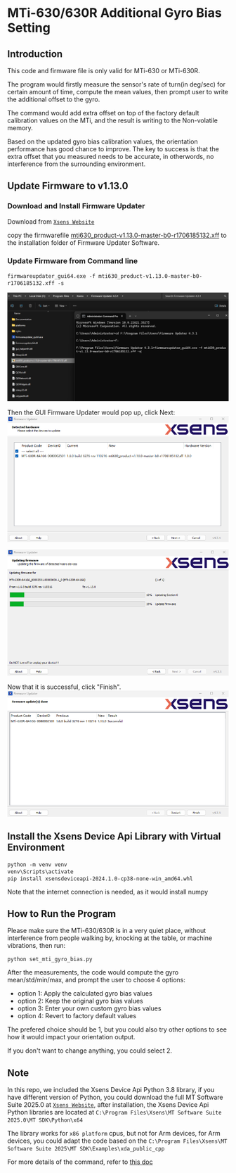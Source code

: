 
# MTi-630/630R Additional Gyro Bias Setting

## Introduction

This code and firmware file is only valid for MTi-630 or MTi-630R.

The program would firstly measure the sensor's rate of turn(in deg/sec) for certain amount of time, compute the mean values, then prompt user to write the additional offset to the gyro.

The command would add extra offset on top of the factory default calibration values on the MTi, and the result is writing to the Non-volatile memory.

Based on the updated gyro bias calibration values, the orientation performance has good chance to improve. The key to success is that the extra offset that you measured needs to be accurate, in otherwords, no interference from the surrounding environment.

## Update Firmware to v1.13.0

### Download and Install Firmware Updater
Download from [`Xsens Website`](https://www.movella.com/hubfs/FirmwareUpdater.zip)

copy the firmwarefile [mti630_product-v1.13.0-master-b0-r1706185132.xff](./firmware_file/mti630_product-v1.13.0-master-b0-r1706185132.xff) to the installation folder of Firmware Updater Software.

### Update Firmware from Command line
```
firmwareupdater_gui64.exe -f mti630_product-v1.13.0-master-b0-r1706185132.xff -s
```

![Alt text](./images/firmware_updater_with_xff.png)

Then the GUI Firmware Updater would pop up, click Next:
![Alt text](./images/firmware_updater_found_device.png)

![Alt text](./images/firmware_updater_updating.png)

Now that it is successful, click "Finish".
![Alt text](./images/firmware_updater_success.png)

## Install the Xsens Device Api Library with Virtual Environment

```
python -m venv venv
venv\Scripts\activate
pip install xsensdeviceapi-2024.1.0-cp38-none-win_amd64.whl
```
Note that the internet connection is needed, as it would install numpy

## How to Run the Program

Please make sure the MTi-630/630R is in a very quiet place, without interference from people walking by, knocking at the table, or machine vibrations, then run:
```
python set_mti_gyro_bias.py
```

After the measurements, the code would compute the gyro mean/std/min/max, and prompt the user to choose 4 options:
 - option 1: Apply the calculated gyro bias values
 - option 2: Keep the original gyro bias values
 - option 3: Enter your own custom gyro bias values
 - option 4: Revert to factory default values

The prefered choice should be 1, but you could also try other options to see how it would impact your orientation output.

If you don't want to change anything, you could select 2.


## Note

In this repo, we included the Xsens Device Api Python 3.8 library, if you have different version of Python, you could download the full MT Software Suite 2025.0 at [`Xsens Website`](https://www.movella.com/support/software-documentation), after installation, the Xsens Device Api Python libraries are located at ``C:\Program Files\Xsens\MT Software Suite 2025.0\MT SDK\Python\x64``

The library works for ``x86 platform`` cpus, but not for Arm devices, for Arm devices, you could adapt the code based on the ``C:\Program Files\Xsens\MT Software Suite 2025\MT SDK\Examples\xda_public_cpp``


For more details of the command, refer to [this doc](./firmware_file/Additional-Gyro-Bias-Offset_instructions.pdf)




